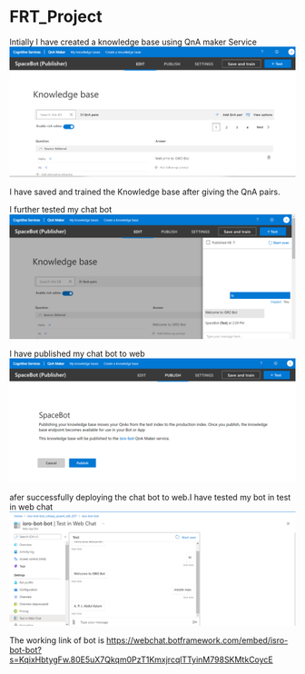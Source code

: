 # FRT_Project
Intially I have created a knowledge base using QnA maker Service
![](Frt-11.png)

I have saved and trained the Knowledge base after giving the QnA pairs.

I further tested my chat bot
![](Frt-12.png)

I have published my chat bot to web
![](Frt-13.png)

afer successfully deploying the chat bot to web.I have tested my bot in test in web chat
![](Frt-14.png)

The working link of bot is https://webchat.botframework.com/embed/isro-bot-bot?s=KqixHbtygFw.80E5uX7Qkqm0PzT1KmxjrcqlTTyinM798SKMtkCoycE
